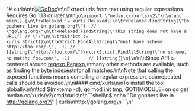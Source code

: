"# xurls\n\n[![GoDoc](https://godoc.org/mvdan.cc/xurls?status.svg)](https://godoc.org/mvdan.cc/xurls)\n\nExtract urls from text using regular expressions. Requires Go 1.13 or later.\n\n```go\nimport \"mvdan.cc/xurls/v2\"\n\nfunc main() {\n\trxRelaxed := xurls.Relaxed()\n\trxRelaxed.FindString(\"Do gophers live in golang.org?\")  // \"golang.org\"\n\trxRelaxed.FindString(\"This string does not have a URL\") // \"\"\n\n\trxStrict := xurls.Strict()\n\trxStrict.FindAllString(\"must have scheme: http://foo.com/.\", -1) // []string{\"http://foo.com/\"}\n\trxStrict.FindAllString(\"no scheme, no match: foo.com\", -1)       // []string{}\n}\n```\n\nSince API is centered around [regexp.Regexp](https://golang.org/pkg/regexp/#Regexp),\nmany other methods are available, such as finding the [byte indexes](https://golang.org/pkg/regexp/#Regexp.FindAllIndex)\nfor all matches.\n\nNote that calling the exposed functions means compiling a regular expression, so\nrepeated calls should be avoided.\n\n#### cmd/xurls\n\nTo install the tool globally:\n\n\tcd $(mktemp -d); go mod init tmp; GO111MODULE=on go get mvdan.cc/xurls/v2/cmd/xurls\n\n```shell\n$ echo \"Do gophers live in http://golang.org?\" | xurls\nhttp://golang.org\n```\n"